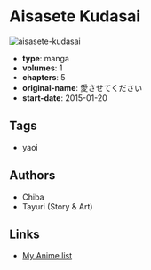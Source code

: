 # Aisasete Kudasai

![aisasete-kudasai](https://cdn.myanimelist.net/images/manga/1/170960.jpg)

-   **type**: manga
-   **volumes**: 1
-   **chapters**: 5
-   **original-name**: 愛させてください
-   **start-date**: 2015-01-20

## Tags

-   yaoi

## Authors

-   Chiba
-   Tayuri (Story & Art)

## Links

-   [My Anime list](https://myanimelist.net/manga/95910/Aisasete_Kudasai)
